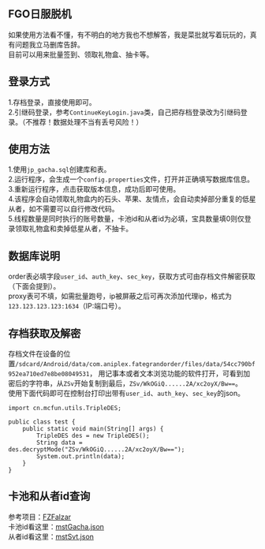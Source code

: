 ## FGO日服脱机
如果使用方法看不懂，有不明白的地方我也不想解答，我是菜批就写着玩玩的，真有问题我立马删库告辞。</br>
目前可以用来批量签到、领取礼物盒、抽卡等。</br>
## 登录方式
1.存档登录，直接使用即可。</br>
2.引继码登录，参考`ContinueKeyLogin.java`类，自己把存档登录改为引继码登录。（不推荐！数据处理不当有丢号风险！）</br>
## 使用方法
1.使用`jp_gacha.sql`创建库和表。</br>
2.运行程序，会生成一个`config.properties`文件，打开并正确填写数据库信息。</br>
3.重新运行程序，点击获取版本信息，成功后即可使用。</br>
4.该程序会自动领取礼物盒内的石头、苹果、友情点，会自动卖掉部分重复的低星从者，如不需要可以自行修改代码。</br>
5.线程数量是同时执行的账号数量，卡池id和从者id为必填，宝具数量填0则仅登录领取礼物盒和卖掉低星从者，不抽卡。</br>
## 数据库说明
order表必填字段`user_id`、`auth_key`、`sec_key`，获取方式可由存档文件解密获取（下面会提到）。</br>
proxy表可不填，如需批量跑号，ip被屏蔽之后可再次添加代理ip，格式为`123.123.123.123:1634`（IP:端口号）。</br>
## 存档获取及解密
存档文件在设备的位置`/sdcard/Android/data/com.aniplex.fategrandorder/files/data/54cc790bf952ea710ed7e8be08049531`， 用记事本或者文本浏览功能的软件打开，可看到加密后的字符串，从`ZSv`开始复制到最后，`ZSv/WkOGiQ......2A/xc2oyX/Bw==`。</br>
使用下面代码即可在控制台打印出带有`user_id`、`auth_key`、`sec_key`的json。</br>
```
import cn.mcfun.utils.TripleDES;

public class test {
    public static void main(String[] args) {
        TripleDES des = new TripleDES();
        String data = des.decryptMode("ZSv/WkOGiQ......2A/xc2oyX/Bw==");
        System.out.println(data);
    }
}
```
## 卡池和从者id查询
参考项目：[FZFalzar](https://github.com/FZFalzar/FGOData) </br>
卡池id看这里：[mstGacha.json](https://github.com/FZFalzar/FGOData/blob/master/JP_tables/gacha/mstGacha.json) </br>
从者id看这里：[mstSvt.json](https://github.com/FZFalzar/FGOData/blob/master/JP_tables/svt/mstSvt.json) </br>